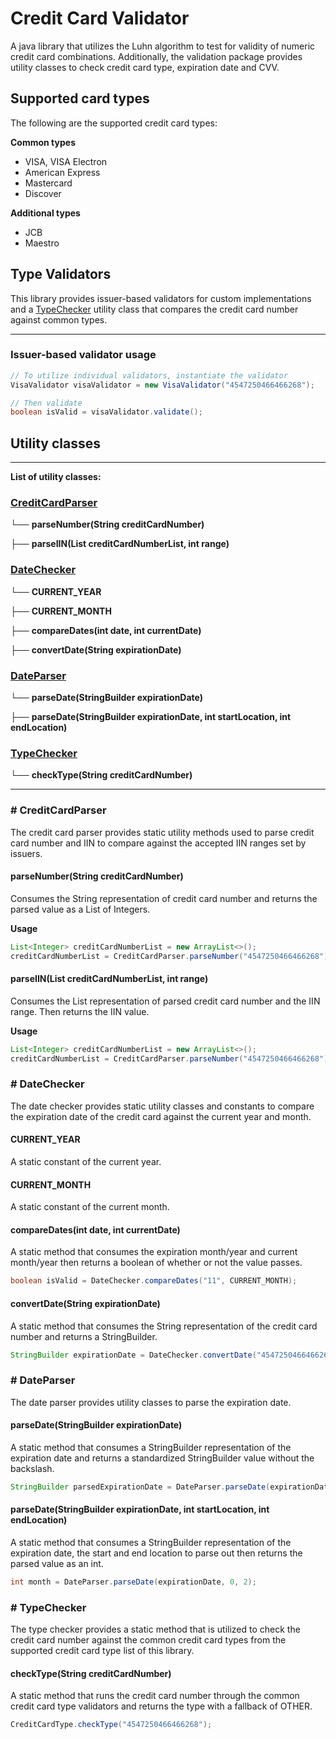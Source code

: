# Credit Card Validator

A java library that utilizes the Luhn algorithm to test for validity of 
numeric credit card combinations. Additionally, the validation package 
provides utility classes to check credit card type, expiration date and 
CVV.

## Supported card types
The following are the supported credit card types:

**Common types**
* VISA, VISA Electron
* American Express
* Mastercard
* Discover

**Additional types**
* JCB
* Maestro

## Type Validators
This library provides issuer-based validators for custom implementations 
and a [TypeChecker](#-TypeChecker) utility class that compares the credit card number against 
common types.
***
### Issuer-based validator usage
```java
// To utilize individual validators, instantiate the validator
VisaValidator visaValidator = new VisaValidator("4547250466466268");

// Then validate
boolean isValid = visaValidator.validate();
```

## Utility classes
***
**List of utility classes:**

### [CreditCardParser](#-CreditCardParser)

└── **parseNumber(String creditCardNumber)**

├── **parseIIN(List<Integer> creditCardNumberList, int range)**

### [DateChecker](#-DateChecker)

└── **CURRENT_YEAR**

├── **CURRENT_MONTH**

├── **compareDates(int date, int currentDate)**

├── **convertDate(String expirationDate)**

### [DateParser](#-DateParser)

└── **parseDate(StringBuilder expirationDate)**

├── **parseDate(StringBuilder expirationDate, int startLocation, int endLocation)**

### [TypeChecker](#-TypeChecker)

└── **checkType(String creditCardNumber)**
***

### # CreditCardParser
The credit card parser provides static utility methods used 
to parse credit card number and IIN to compare against the 
accepted IIN ranges set by issuers.

#### parseNumber(String creditCardNumber)
Consumes the String representation of credit card number and 
returns the parsed value as a List of Integers.

**Usage**
```java
List<Integer> creditCardNumberList = new ArrayList<>();
creditCardNumberList = CreditCardParser.parseNumber("4547250466466268");
```

#### parseIIN(List<Integer> creditCardNumberList, int range)
Consumes the List representation of parsed credit card number 
and the IIN range. Then returns the IIN value.

**Usage**
```java
List<Integer> creditCardNumberList = new ArrayList<>();
creditCardNumberList = CreditCardParser.parseNumber("4547250466466268");
```

### # DateChecker
The date checker provides static utility classes and constants to 
compare the expiration date of the credit card against the current 
year and month.

#### CURRENT_YEAR
A static constant of the current year.

#### CURRENT_MONTH
A static constant of the current month.

#### compareDates(int date, int currentDate)
A static method that consumes the expiration month/year and current 
month/year then returns a boolean of whether or not the value passes.
```java
boolean isValid = DateChecker.compareDates("11", CURRENT_MONTH);
```

#### convertDate(String expirationDate)
A static method that consumes the String representation of the credit
card number and returns a StringBuilder.
```java
StringBuilder expirationDate = DateChecker.convertDate("4547250466466268");
```

### # DateParser
The date parser provides utility classes to parse the expiration date.

#### parseDate(StringBuilder expirationDate)
A static method that consumes a StringBuilder representation of the expiration 
date and returns a standardized StringBuilder value without the backslash.
```java
StringBuilder parsedExpirationDate = DateParser.parseDate(expirationDate);
```

#### parseDate(StringBuilder expirationDate, int startLocation, int endLocation)
A static method that consumes a StringBuilder representation of the expiration 
date, the start and end location to parse out then returns the parsed value as an int.
```java
int month = DateParser.parseDate(expirationDate, 0, 2);
```

### # TypeChecker
The type checker provides a static method that is utilized to check the credit card
number against the common credit card types from the supported credit card type list
of this library.

#### checkType(String creditCardNumber)
A static method that runs the credit card number through the common credit card
type validators and returns the type with a fallback of OTHER.
```java
CreditCardType.checkType("4547250466466268");
```